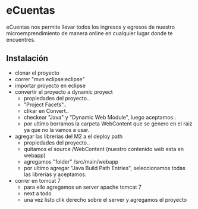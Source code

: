 eCuentas
========

eCuentas nos permite llevar todos los ingresos y egresos de nuestro microemprendimiento de manera online en cualquier lugar donde te encuentres.


Instalación
-----------
- clonar el proyecto
- correr  "mvn eclipse:eclipse"
- importar proyecto en eclipse
- convertir el proyecto a dynamic proyect
    - propiedades del proyecto..
    - "Project Facets"..
    - clikar en Convert..
    - checkear "Java" y "Dynamic Web Module", luego aceptamos..
    - por ultimo borramos la carpeta WebContent que se genero en el raiz ya que no la vamos a usar.
- agregar las librerias del M2 a el deploy path
    - propiedades del proyecto..
    - quitamos el source /WebContent (nuestro contenido web esta en webapp)
    - agregamos "folder" /src/main/webapp
    - por ultimo agregar "Java Build Path Entries", seleccionamos todas las librerías y aceptamos.
- correr en tomcat 7
    - para ello agregamos un server apache tomcat 7
    - next a todo
    - una vez listo clik derecho sobre el server y agregamos el proyecto
